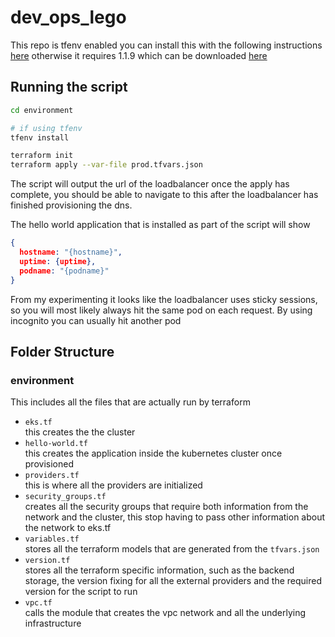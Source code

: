 # dev_ops_lego

This repo is tfenv enabled you can install this with the following instructions [here](https://github.com/tfutils/tfenv) otherwise it requires 1.1.9 which can be downloaded [here](https://www.terraform.io/downloads)


## Running the script
```bash
cd environment

# if using tfenv
tfenv install

terraform init
terraform apply --var-file prod.tfvars.json
```

The script will output the url of the loadbalancer once the apply has complete, you should be able to navigate to this after the loadbalancer has finished provisioning the dns.

The hello world application that is installed as part of the script will show 
```json
{
  hostname: "{hostname}",
  uptime: {uptime},
  podname: "{podname}"
}
```
From my experimenting it looks like the loadbalancer uses sticky sessions, so you will most likely always hit the same pod on each request. By using incognito you can usually hit another pod


## Folder Structure
### environment

This includes all the files that are actually run by terraform

- `eks.tf`  
  this creates the the cluster
- `hello-world.tf`  
  this creates the application inside the kubernetes cluster once provisioned
- `providers.tf`  
  this is where all the providers are initialized
- `security_groups.tf`  
  creates all the security groups that require both information from the network and the cluster, this stop having to pass other information about the network to eks.tf
- `variables.tf`  
  stores all the terraform models that are generated from the `tfvars.json`
- `version.tf`  
  stores all the terraform specific information, such as the backend storage, the version fixing for all the external providers and the required version for the script to run
- `vpc.tf`  
  calls the module that creates the vpc network and all the underlying infrastructure